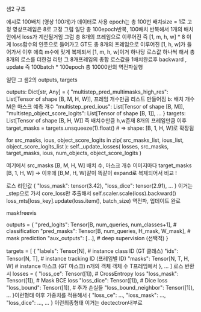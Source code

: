 샘2 구조

에시로 100배치 (영상 100개)가 데이터로 사용 epoch는 총 100번 배치size = 1로 고정 영상프레임은 8로 고정
그럼 일단 총 100epoch반복, 100배치 반복해서
1개의 배치안에서 loss가 계산될거임
그럼 총 8개의 프레임으로 이루어진 즉 [1, m, h, w] * 8 이게 loss함수의 인풋으로 들어가고
GT도 총 8개의 프레임으로 이루어진 [1, h, w]가 들어가서 이후 에측 m수에 맞게 복제되서 
[1, m, h, w]이거 하나당 로스값 하나씩 해서 총 8개의 로스를 더한걸 리턴
그 8개프레임의 총합 로스값을 1배치완료후 backward , update 
즉 100batch * 100epoch 총 10000번의 역전파실행 

일단 그 샘2의 outputs, targets

outputs: Dict[str, Any] = {
    "multistep_pred_multimasks_high_res": List[Tensor of shape [B, M, H, W]], 프레임 개수만큼 리스트 만들어짐  b: 배치 개수 M은 마스크 예측 개수
    "multistep_pred_ious": List[Tensor of shape [B, M]],
    "multistep_object_score_logits": List[Tensor of shape [B, 1]],
    ...
}
targets: List[Tensor of shape [B, H, W]] 즉 배치수만큼 h,w존재 8개의 프레임만큼
이후 target_masks = targets.unsqueeze(1).float()  # => shape: [B, 1, H, W]로 확장됨

for src_masks, ious, object_score_logits in zip(
            src_masks_list, ious_list, object_score_logits_list
        ):
            self._update_losses(
                losses, src_masks, target_masks, ious, num_objects, object_score_logits
            )

여기에서 src_masks [B, M, H, W] 배치 수, 마스크 개수 이미지마다
target_masks [B, 1, H, W] -> 이후에 [B,M, H, W]같이 똑같이 expand로 복제되어서 비교 !

로스 리턴값 
{
    "loss_mask": tensor(3.42),
    "loss_dice": tensor(2.91),
    ...
}
이거는 _step으로 가서 core_loss만 추출해서 
self.scaler.scale(loss).backward()
loss_mts[loss_key].update(loss.item(), batch_size)
역전파, 업데이트 완료


maskfreevis

outputs = {
    "pred_logits": Tensor[B, num_queries, num_classes+1],  # classification
    "pred_masks":  Tensor[B, num_queries, H_mask, W_mask], # mask prediction
    "aux_outputs": [...],                                  # deep supervision (선택적)
}

targets = [
    {
        "labels": Tensor[N],         # instance class ID (GT 클래스)
        "ids": Tensor[N, T],         # instance tracking ID (프레임별 ID)
        "masks": Tensor[N, T, H, W]  # instance 마스크 (GT 마스크) n개의 객체 객체 수  T프레임에서
    },
    ...
]
로스 반환시 
losses = {
    "loss_ce": Tensor([1]),            # CrossEntropy loss
    "loss_mask": Tensor([1]),          # Mask BCE loss
    "loss_dice": Tensor([1]),          # Dice loss
    "loss_bound": Tensor([1]),         # 추가 손실들
    "loss_bound_neighbor": Tensor([1]),
    ...
}이런형태 이후 가중치를 적용해서
{
    "loss_ce": ...,
    "loss_mask": ...,
    "loss_dice": ...,
    ...
} 이런최종형태 이거는 dectectron내부로 
